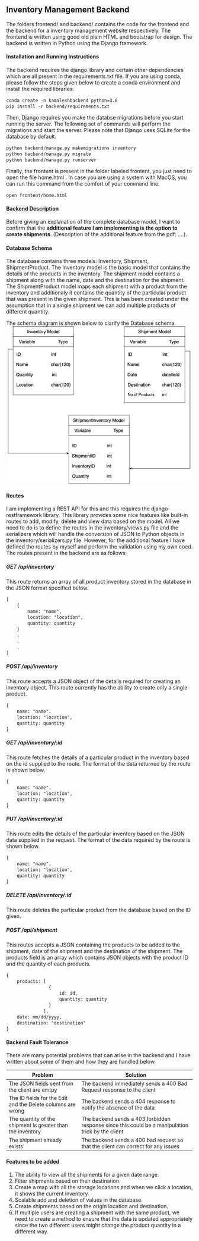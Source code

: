 ## Inventory Management Backend

The folders frontend/ and backend/ contains the code for the frontend and the backend for a inventory management website respectively. The frontend is written using good old plain HTML and bootstrap for design. The backend is written in Python using the Django framework. 

#### Installation and Running Instructions

The backend requires the django library and certain other dependencies which are all present in the requirements.txt file. If you are using conda, please follow the steps given below to create a conda environment and install the required libraries.

```
conda create -n kamaleshbackend python=3.8
pip install -r backend/requirements.txt
```

Then, Django requires you make the databse migrations before you start running the server. The following set of commands will perform the migrations and start the server. Please note that Django uses SQLite for the database by default.

```
python backend/manage.py makemigrations inventory
python backend/manage.py migrate
python backend/manage.py runserver
```

Finally, the frontent is present in the folder labeled frontent, you just need to open the file home.html . In case you are using a system with MacOS, you can run this command from the comfort of your command line.

```
open frontent/home.html
```

#### Backend Description

Before giving an explanation of the complete database model, I want to confirm that the **additional feature I am implementing is the option to create shipments**. (Description of the additional feature from the pdf: ....). 

#### Database Schema
The database contains three models: Inventory, Shipment, ShipmentProduct. The Inventory model is the basic model that contains the details of the products in the inventory. The shipment model contains a shipment along with the name, date and the destination for the shipment. The ShipmentProduct model maps each shipment with a product from the inventory and additionaly it contains the quantity of the particular product that was present in the given shipment. This is has been created under the assumption that in a single shipment we can add multiple products of different quantity. 

The schema diagram is shown below to clarify the Database schema. 
![database-schema](https://github.com/kamalesh0406/inventory-website/blob/main/DataBaseModel.png)

#### Routes

I am implementing a REST API for this and this requires the django-restframework library. This library provides some nice features like built-in routes to add, modify, delete and view data based on the model. All we need to do is to define the routes in the inventory/views.py file and the serializers which will handle the conversion of JSON to Python objects in the inventory/serializers.py file. However, for the additional feature I have defined the routes by myself and perform the validation using my own coed. The routes present in the backend are as follows:

##### GET /api/inventory

This route returns an array of all product inventory stored in the database in the JSON format specified below. 

```
[
	{
		name: "name",
		location: "location",
		quantity: quantity
	}
	.
	.
	.
]
```
##### POST /api/inventory

This route accepts a JSON object of the details required for creating an inventory object. This route currently has the ability to create only a single product. 

```
{
	name: "name".
	location: "location",
	quantity: quantity
}
```

##### GET /api/inventory/:id

This route fetches the details of a particular product in the inventory based on the id supplied to the route. The format of the data returned by the route is shown below.

```
{
	name: "name".
	location: "location",
	quantity: quantity
}
```

##### PUT /api/inventory/:id

This route edits the details of the particular inventory based on the JSON data supplied in the request. The format of the data required by the route is shown below.

```
{
	name: "name".
	location: "location",
	quantity: quantity
}
```

##### DELETE /api/inventory/:id

This route deletes the particular product from the database based on the ID given.


##### POST /api/shipment

This routes accepts a JSON containing the products to be added to the shipment, date of the shipment and the destination of the shipment. The products field is an array which contains JSON objects with the product ID and the quantity of each products. 

```
{
	products: [
				{
					id: id,
					quantity: quantity
				}
			  ],
	date: mm/dd/yyyy,
	destination: "destination"
}
```

#### Backend Fault Tolerance

There are many potential problems that can arise in the backend and I have written about some of them and how they are handled below. 

Problem | Solution | 
--- | --- | 
The JSON fields sent from the client are emtpy | The backend immediately sends a 400 Bad Request response to the client |
The ID fields for the Edit and the Delete columns are wrong | The backend sends a 404 response to notify the absence of the data |
The quantity of the shipment is greater than the inventory | The backend sends a 403 forbidden response since this could be a manipulation trick by the client |
The shipment already exists | The backend sends a 400 bad request so that the client can correct for any issues |


#### Features to be added

1. The ability to view all the shipments for a given date range. 
2. Filter shipments based on their destination. 
3. Create a map with all the storage locations and when we click a location, it shows the current inventory.
4. Scalable add and deletion of values in the database.
5. Create shipments based on the origin location and destination.
6. If multiple users are creating a shipment with the same product, we need to create a method to ensure that the data is updated appropriately since the two different users might change the product quantity in a different way.
